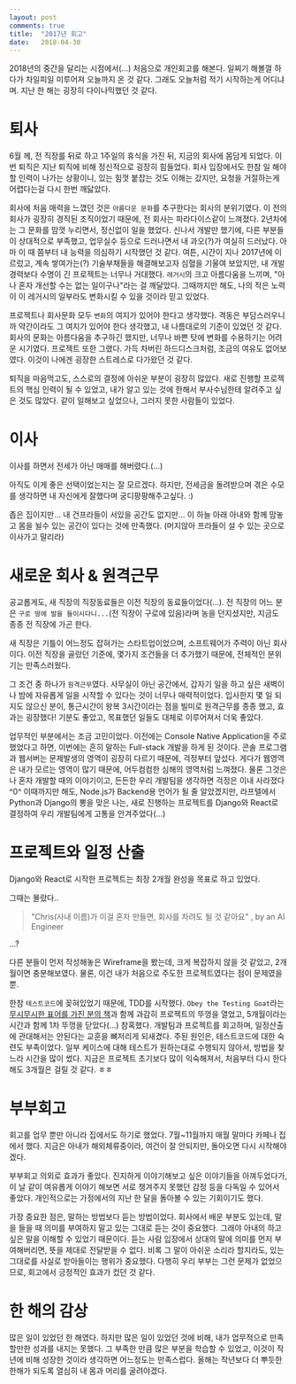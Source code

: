 ```yaml
---
layout: post
comments: true
title:  "2017년 회고"
date:   2018-04-30
---
```


2018년의 중간을 달리는 시점에서(...) 처음으로 개인회고를 해본다. 일찌기 해볼껄 하다가 차일피일 미루어져 오늘까지 온 것 같다. 그래도 오늘처럼 적기 시작하는게 어디냐며. 지난 한 해는 굉장히 다이나믹했던 것 같다.

# 퇴사

 6월 께, 전 직장를 뒤로 하고 1주일의 휴식을 가진 뒤, 지금의 회사에 몸담게 되었다. 이번 퇴직은 지난 퇴직에 비해 정신적으로 굉장히 힘들었다. 회사 입장에서도 한참 일 해야 할 인력이 나가는 상황이니, 있는 힘껏 붙잡는 것도 이해는 갔지만, 요청을 거절하는게 어렵다는걸 다시 한번 깨닳았다.

 회사에 처음 매력을 느꼈던 것은 `아름다운 문화`를 추구한다는 회사의 분위기였다. 이 전의 회사가 굉장히 경직된 조직이었기 때문에, 전 회사는 파라다이스같이 느껴졌다. 2년차에는 그 문화를 맘껏 누리면서, 정신없이 일을 했었다. 신나서 개발만 했기에, 다른 부분들이 상대적으로 부족했고, 업무실수 등으로 드러나면서 내 과오(?)가 여실히 드러났다. 아마 이 때 쯤부터 내 능력을 의심하기 시작했던 것 같다. 여튼, 시간이 지나 2017년에 이르렀고, 계속 쌓여가는(?) 기술부채들을 해결해보고자 심혈을 기울여 보았지만, 내 개발 경력보다 수명이 긴 프로젝트는 너무나 거대했다. `레거시`의 크고 아름다움을 느끼며, "아 나 혼자 개선할 수는 없는 일이구나"라는 걸 깨달았다. 그때까지만 해도, 나의 작은 노력이 이 레거시의 일부라도 변화시킬 수 있을 것이라 믿고 있었다.

 프로젝트나 회사문화 모두 `변화`의 여지가 있어야 한다고 생각했다. 격동은 부담스러우니까 약간이라도 그 여지가 있어야 한다 생각했고, 내 나름대로의 기준이 있었던 것 같다. 회사의 문화는 아름다움을 추구하긴 했지만, 너무나 바쁜 탓에 변화를 수용하기는 어려운 시기였다. 프로젝트 또한 그랬다. 가득 차버린 하드디스크처럼, 조금의 여유도 없어보였다. 이것이 나에겐 굉장한 스트레스로 다가왔던 것 같다.
 
 퇴직을 마음먹고도, 스스로의 결정에 아쉬운 부분이 굉장히 많았다. 새로 진행할 프로젝트의 핵심 인력이 될 수 있었고, 내가 알고 있는 것에 한해서 부사수님한테 알려주고 싶은 것도 많았다. 같이 일해보고 싶었으나, 그러지 못한 사람들이 있었다.
 

# 이사

이사를 하면서 전세가 아닌 매매를 해버렸다.(...)

아직도 이게 좋은 선택이었는지는 잘 모르겠다. 하지만, 전세금을 돌려받으며 겪은 수모를 생각하면 내 자신에게 잘했다며 궁디팡팡해주고싶다. :)

좁은 집이지만... 내 건프라들이 서있을 공간도 없지만... 이 하늘 아래 아내와 함께 맘놓고 몸을 뉠수 있는 공간이 있다는 것에 만족했다. (머지않아 프라들이 설 수 있는 곳으로 이사가고 말리라)


# 새로운 회사 & 원격근무

 공교롭게도, 새 직장의 직장동료들은 이전 직장의 동료들이었다(...). 전 직장의 어느 분은 `구로 땅에 발을 들이시다니...`(전 직장이 구로에 있음)라며 농을 던지셨지만, 지금도 종종 전 직장에 가곤 한다. 

 새 직장은 기틀이 어느정도 잡혀가는 스타트업이었으며, 소프트웨어가 주력이 아닌 회사이다. 이전 직장을 골랐던 기준에, 몇가지 조건들을 더 추가했기 때문에, 전체적인 분위기는 만족스러웠다.

 그 조건 중 하나가 `원격근무`였다. 사무실이 아닌 공간에서, 갑자기 일을 하고 싶은 새벽이나 밤에 자유롭게 일을 시작할 수 있다는 것이 너무나 매력적이었다. 입사한지 몇 일 되지도 않으신 분이, 통근시간이 왕복 3시간이라는 점을 빌미로 원격근무를 종종 했고, 효과는 굉장했다! 기분도 좋았고, 목표했던 일들도 대체로 이루어져서 더욱 좋았다.
 
 업무적인 부분에서는 조금 고민이었다. 이전에는 Console Native Application을 주로 했었다고 하면, 이번에는 흔히 말하는 Full-stack 개발을 하게 된 것이다. 콘솔 프로그램과 웹서버는 문제발생의 영역이 굉장히 다르기 때문에, 걱정부터 앞섰다. 게다가 웹영역은 내가 모르는 영역이 많기 때문에, 어두컴컴한 심해의 영역처럼 느껴졌다. 물론 그것은 나 혼자 개발할 때의 이야기이고, 든든한 우리 개발팀을 생각하면 걱정은 이내 사라졌다^0^ 이때까지만 해도, Node.js가 Backend용 언어가 될 줄 알았겠지만,  라프텔에서 Python과 Django의 뽕을 맞은 나는, 새로 진행하는 프로젝트를 Django와 React로 결정하여 우리 개발팀에게 고통을 안겨주었다(...)
 

# 프로젝트와 일정 산출

Django와 React로 시작한 프로젝트는 최장 2개월 완성을 목표로 하고 있었다.

그때는 몰랐다..

> "Chris(사내 이름)가 이걸 혼자 만들면, 회사를 차려도 될 것 같아요" 
> , by an AI Engineer
 
...?

다른 분들이 먼저 작성해놓은 Wireframe을 봤는데, 크게 복잡하지 않을 것 같았고, 2개월이면 충분해보였다. 물론, 이건 내가 처음으로 주도한 프로젝트였다는 점이 문제였을 뿐.

한참 `테스트코드`에 꽂혀있었기 때문에, TDD를 시작했다. `Obey the Testing Goat`라는 [무시무시한 표어를 가진 분의 책](https://www.obeythetestinggoat.com)과 함께 과감히 프로젝트의 뚜껑을 열었고, 5개월이라는 시간과 함께 1차 뚜껑을 닫았다(...) 참혹했다. 개발팀과 프로젝트를 회고하며, 일정산출에 관대해서는 안된다는 교훈을 뼈저리게 되새겼다. 주된 원인은, 테스트코드에 대한 숙련도 부족이었다. 일부 케이스에 대해 테스트가 원하는대로 수행되지 않아서, 방법을 찾느라 시간을 많이 썼다. 지금은 프로젝트 초기보다 많이 익숙해져서, 처음부터 다시 한다 해도 3개월은 걸릴 것 같다. ㅎㅎ


# 부부회고

회고를 업무 뿐만 아니라 집에서도 하기로 했었다. 7월~11월까지 매월 말마다 카페나 집에서 했다. 지금은 아내가 해외체류중이라, 여건이 잘 안되지만, 돌아오면 다시 시작해야겠다.

부부회고 의외로 효과가 좋았다. 진지하게 이야기해보고 싶은 이야기들을 아껴두었다가, 이 날 같이 여유롭게 이야기 해보면 서로 챙겨주지 못했던 감정 등을 다독일 수 있어서 좋았다. 개인적으로는 가정에서의 지난 한 달을 돌아볼 수 있는 기회이기도 했다.

가장 중요한 점은, 말하는 방법보다 듣는 방법이었다. 회사에서 배운 부분도 있는데, 말을 들을 때 의미를 부여하지 말고 있는 그대로 듣는 것이 중요했다. 그래야 아내의 하고싶은 말을 이해할 수 있었기 때문이다. 듣는 사람 입장에서 상대의 말에 의미를 먼저 부여해버리면, 뜻을 제대로 전달받을 수 없다. 비록 그 말이 아쉬운 소리라 할지라도, 있는 그대로를 사실로 받아들이는 행위가 중요했다. 다행히 우리 부부는 그런 문제가 없었으므로, 회고에서 긍정적인 효과가 컸던 것 같다.


# 한 해의 감상

많은 일이 있었던 한 해였다. 하지만 많은 일이 있었던 것에 비해, 내가 업무적으로 만족할만한 성과를 내지는 못했다. 그 부족한 만큼 많은 부분을 학습할 수 있었고, 이것이 작년에 비해 성장한 것이라 생각하면 어느정도는 만족스럽다. 올해는 작년보다 더 뿌듯한 한해가 되도록 열심히 내 몸과 머리를 굴려야겠다.
